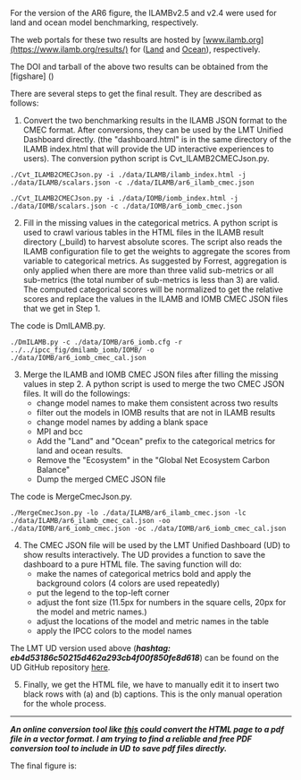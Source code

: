 For the version of the AR6 figure,  the ILAMBv2.5 and v2.4 were used for land and ocean model benchmarking, respectively. 

The web portals for these two results are hosted by [www.ilamb.org](https://www.ilamb.org/results/) for ([Land](https://www.ilamb.org/CMIP5v6/ILAMB_AR6) and [Ocean](https://www.ilamb.org/CMIP5v6/IOMB_AR6)), respectively.

The DOI and tarball of the above two results can be obtained from the [figshare] ()


There are several steps to get the final result. They are described as follows:

1. Convert the two benchmarking results in the ILAMB JSON format to the CMEC format. After conversions, they can be used by the LMT Unified Dashboard directly. (the "dashboard.html" is in the same directory of the ILAMB index.html that will provide the UD interactive experiences to users). The conversion python script is Cvt_ILAMB2CMECJson.py. 

```
./Cvt_ILAMB2CMECJson.py -i ./data/ILAMB/ilamb_index.html -j ./data/ILAMB/scalars.json -c ./data/ILAMB/ar6_ilamb_cmec.json 

```
```
./Cvt_ILAMB2CMECJson.py -i ./data/IOMB/iomb_index.html -j ./data/IOMB/scalars.json -c ./data/IOMB/ar6_iomb_cmec.json
```

2. Fill in the missing values in the categorical metrics. A python script is used to crawl various tables in the HTML files in the ILAMB result directory (\_build) to harvest absolute scores.  The script also reads the ILAMB configuration file to get the weights to aggregate the scores from variable to categorical metrics. As suggested by Forrest, aggregation is only applied when there are more than three valid sub-metrics or all sub-metrics (the total number of sub-metrics is less than 3) are valid. The computed categorical scores will be normalized to get the relative scores and replace the values in the ILAMB and IOMB CMEC JSON files that we get in Step 1. 

The code is DmILAMB.py.

```
./DmILAMB.py -c ./data/IOMB/ar6_iomb.cfg -r ../../ipcc_fig/dmilamb_iomb/IOMB/ -o ./data/IOMB/ar6_iomb_cmec_cal.json
```

3. Merge the ILAMB and IOMB CMEC JSON files after filling the missing values in step 2. A python script is used to merge the two CMEC JSON files. It will do the followings:
    - change model names to make them consistent across two results
    - filter out the models in IOMB results that are not in ILAMB results
    - change model names by adding a blank space
    - MPI and bcc
    - Add the  "Land" and "Ocean" prefix to the categorical metrics for land and ocean results.
    - Remove the "Ecosystem" in the "Global Net Ecosystem Carbon Balance"
    - Dump the merged CMEC JSON file

The code is MergeCmecJson.py.

```
./MergeCmecJson.py -lo ./data/ILAMB/ar6_ilamb_cmec.json -lc ./data/ILAMB/ar6_ilamb_cmec_cal.json -oo ./data/IOMB/ar6_iomb_cmec.json -oc ./data/IOMB/ar6_iomb_cmec_cal.json 
```

4. The CMEC JSON file will be used by the LMT Unified Dashboard (UD) to show results interactively. The UD provides a function to save the dashboard to a pure HTML file. The saving function will do:
    - make the names of categorical metrics bold and apply the background colors (4 colors are used repeatedly)
    - put the legend to the top-left corner
    - adjust the font size (11.5px for numbers in the square cells, 20px for the model and metric names.)
    - adjust the locations of the model and metric names in the table
    - apply the IPCC colors to the model names

The LMT UD version used above (***hashtag: eb4d53186c50215d462a293cb4f00f850fe8d618***) can be found on the UD GitHub repository [here](https://github.com/climatemodeling/unified-dashboard/tree/eb4d53186c50215d462a293cb4f00f850fe8d618).

5. Finally, we get the HTML file, we have to manually edit it to insert two black rows with (a) and (b) captions. This is the only manual operation for the whole process.


* * *

___An online conversion tool like [this](https://cloudconvert.com/) could convert the HTML page to a pdf file in a vector format. I am trying to find a reliable and free PDF conversion tool to include in UD to save pdf files directly.___



The final figure is:

![]()



